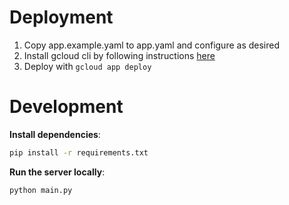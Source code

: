 # Deployment

1. Copy app.example.yaml to app.yaml and configure as desired
2. Install gcloud cli by following instructions
[here](https://cloud.google.com/sdk/docs/downloads-versioned-archives)
3. Deploy with `gcloud app deploy`

# Development

**Install dependencies**:
```bash
pip install -r requirements.txt
```

**Run the server locally**:
```bash
python main.py
```
